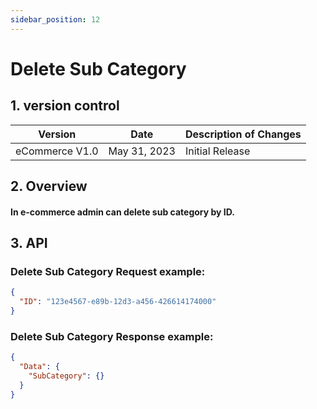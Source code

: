 ```yaml
---
sidebar_position: 12
---
```


# Delete Sub Category

## 1. version control

| Version        | Date         | Description of Changes |
| -------------- | ------------ | ---------------------- |
| eCommerce V1.0 | May 31, 2023 | Initial Release        |

## 2. Overview

#### In e-commerce admin can delete sub category by ID.

## 3. API

### Delete Sub Category Request example:

```json
{
  "ID": "123e4567-e89b-12d3-a456-426614174000"
}
```

### Delete Sub Category Response example:

```json
{
  "Data": {
    "SubCategory": {}
  }
}
```
